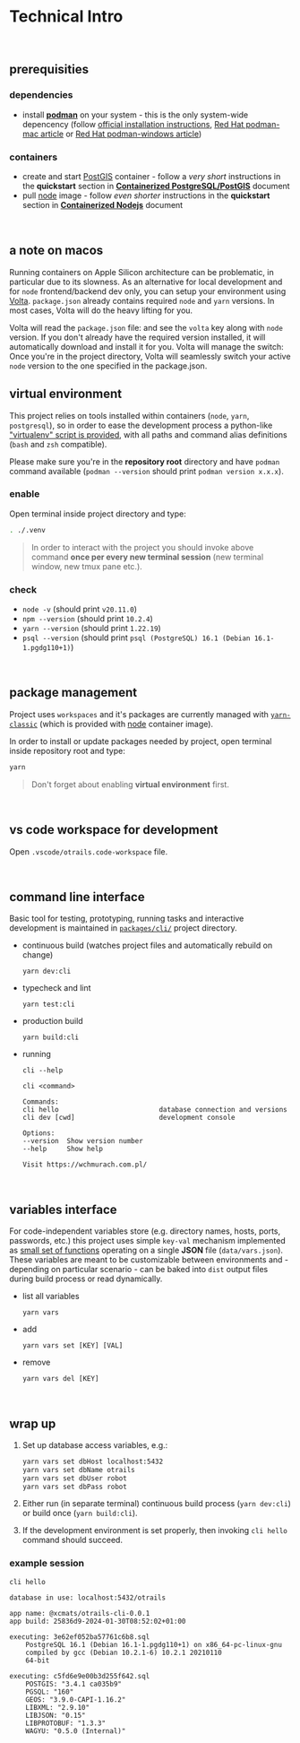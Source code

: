 # Technical Intro

<br />




## prerequisities

### dependencies

* install **[podman](https://podman.io/)** on your system - this is the only
    system-wide depencency (follow
    [official installation instructions](https://podman.io/docs/installation),
    [Red Hat podman-mac article](https://www.redhat.com/sysadmin/run-containers-mac-podman)
    or [Red Hat podman-windows article](https://www.redhat.com/sysadmin/run-podman-windows))

### containers

* create and start [PostGIS](https://hub.docker.com/r/postgis/postgis)
    container - follow a _very short_ instructions in the **quickstart** section in
    [**Containerized PostgreSQL/PostGIS**](./postgres.md) document
* pull [node](https://hub.docker.com/_/node) image - follow
    _even shorter_ instructions in the **quickstart** section in
    [**Containerized Nodejs**](./nodejs.md) document

<br />


## a note on macos

Running containers on Apple Silicon architecture can be problematic, in particular
due to its slowness. As an alternative for local development and for `node`
frontend/backend dev only, you can setup your environment using
[Volta](https://volta.sh/).
`package.json` already contains required `node` and `yarn` versions. In most cases,
Volta will do the heavy lifting for you.

Volta will read the `package.json` file: and see the `volta` key along with `node` version.
If you don't already have the required version installed, it will automatically download
and install it for you. Volta will manage the switch: Once you're in the project
directory, Volta will seamlessly switch your active `node` version to the one specified
in the package.json.


## virtual environment

This project relies on tools installed within containers (`node`, `yarn`,
`postgresql`), so in order to ease the development process a python-like
["virtualenv" script is provided](../.venv), with all paths and command
alias definitions (`bash` and `zsh` compatible).

Please make sure you're in the **repository root** directory and have `podman`
command available (`podman --version` should print `podman version x.x.x`).

### enable

Open terminal inside project directory and type:

```bash
. ./.venv
```

> In order to interact with the project you should invoke above command **once
> per every new terminal session** (new terminal window, new tmux pane etc.).

### check

* `node -v` (should print `v20.11.0`)
* `npm --version` (should print `10.2.4`)
* `yarn --version` (should print `1.22.19`)
* `psql --version` (should print
    `psql (PostgreSQL) 16.1 (Debian 16.1-1.pgdg110+1)`)

<br />




## package management

Project uses `workspaces` and it's packages are currently managed with
[`yarn-classic`](https://classic.yarnpkg.com/en/docs) (which is provided
with [node](https://hub.docker.com/_/node) container image).

In order to install or update packages needed by project, open terminal
inside repository root and type:

```bash
yarn
```

> Don't forget about enabling **virtual environment** first.

<br />




## vs code workspace for development

Open `.vscode/otrails.code-workspace` file.

<br />




## command line interface

Basic tool for testing, prototyping, running tasks and interactive development
is maintained in [`packages/cli/`](../packages/cli/) project directory.

* continuous build (watches project files and automatically rebuild on change)
    ```
    yarn dev:cli
    ```
* typecheck and lint
    ```
    yarn test:cli
    ```
* production build
    ```
    yarn build:cli
    ```
* running
    ```
    cli --help
    ```
    ```
    cli <command>

    Commands:
    cli hello                         database connection and versions
    cli dev [cwd]                     development console

    Options:
    --version  Show version number
    --help     Show help

    Visit https://wchmurach.com.pl/
    ```

<br />




## variables interface

For code-independent variables store (e.g. directory names, hosts, ports,
passwords, etc.) this project uses simple `key-val` mechanism implemented as
[small set of functions](../packages/common/scripts/vars.js) operating on
a single **JSON** file (`data/vars.json`). These variables are meant to be
customizable between environments and - depending on particular scenario - can
be baked into `dist` output files during build process or read dynamically.

* list all variables
    ```
    yarn vars
    ```
* add
    ```
    yarn vars set [KEY] [VAL]
    ```
* remove
    ```
    yarn vars del [KEY]
    ```

<br />




## wrap up

1) Set up database access variables, e.g.:

    ```bash
    yarn vars set dbHost localhost:5432
    yarn vars set dbName otrails
    yarn vars set dbUser robot
    yarn vars set dbPass robot
    ```

2) Either run (in separate terminal) continuous build process (`yarn dev:cli`)
    or build once (`yarn build:cli`).

3) If the development environment is set properly, then invoking `cli hello`
    command should succeed.

### example session

```
cli hello
```
```
database in use: localhost:5432/otrails

app name: @xcmats/otrails-cli-0.0.1
app build: 25836d9-2024-01-30T08:52:02+01:00

executing: 3e62ef052ba57761c6b8.sql
    PostgreSQL 16.1 (Debian 16.1-1.pgdg110+1) on x86_64-pc-linux-gnu
    compiled by gcc (Debian 10.2.1-6) 10.2.1 20210110
    64-bit

executing: c5fd6e9e00b3d255f642.sql
    POSTGIS: "3.4.1 ca035b9"
    PGSQL: "160"
    GEOS: "3.9.0-CAPI-1.16.2"
    LIBXML: "2.9.10"
    LIBJSON: "0.15"
    LIBPROTOBUF: "1.3.3"
    WAGYU: "0.5.0 (Internal)"
```
